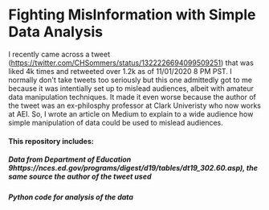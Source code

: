 # Fighting MisInformation with Simple Data Analysis
I recently came across a tweet (https://twitter.com/CHSommers/status/1322226694099509251) that was liked 4k times and retweeted over 1.2k as of 11/01/2020 8 PM PST. I normally don't take tweets too seriously but this one admittedly got to me because it was intentially set up to mislead audiences, albeit with amateur data manipulation techniques. It made it even worse because the author of the tweet was an ex-philosphy professor at Clark Univeristy who now works at AEI. So, I wrote an article on Medium to explain to a wide audience how simple manipulation of data could be used to mislead audiences. 

#### This repository includes:
  ##### Data from Department of Education 9https://nces.ed.gov/programs/digest/d19/tables/dt19_302.60.asp), the same source the author of the tweet used
  ##### Python code for analysis of the data
